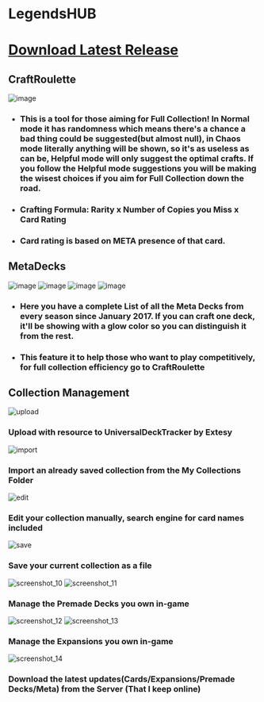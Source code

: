 # LegendsHUB

# [Download Latest Release](https://github.com/JoaoWorkspace/TESLCraftRoulette/releases/tag/v1.0)

## CraftRoulette
![image](https://user-images.githubusercontent.com/37052744/44629425-239c0600-a947-11e8-940d-b1c1f7deae92.png)
* ### This is a tool for those aiming for Full Collection! In Normal mode it has randomness which means there's a chance a bad thing could be suggested(but almost null), in Chaos mode literally anything will be shown, so it's as useless as can be, Helpful mode will only suggest the optimal crafts. If you follow the Helpful mode suggestions you will be making the wisest choices if you aim for Full Collection down the road.
* ### Crafting Formula: Rarity x Number of Copies you Miss x Card Rating
* ### Card rating is based on META presence of that card.

## MetaDecks
![image](https://user-images.githubusercontent.com/37052744/44629481-01ef4e80-a948-11e8-962b-153e999752e2.png)
![image](https://user-images.githubusercontent.com/37052744/44629490-1cc1c300-a948-11e8-8ec7-3bcb5706c464.png)
![image](https://user-images.githubusercontent.com/37052744/44629494-20ede080-a948-11e8-89db-8dfc70c116be.png)
![image](https://user-images.githubusercontent.com/37052744/44629495-22b7a400-a948-11e8-958e-6df090aefbf3.png)
* ### Here you have a complete List of all the Meta Decks from every season since January 2017. If you can craft one deck, it'll be showing with a glow color so you can distinguish it from the rest.
* ### This feature it to help those who want to play competitively, for full collection efficiency go to CraftRoulette

## Collection Management
![upload](https://user-images.githubusercontent.com/37052744/44629538-c5702280-a948-11e8-8e81-2eebfccca46d.png)
### Upload with resource to UniversalDeckTracker by Extesy

![import](https://user-images.githubusercontent.com/37052744/44629545-ec2e5900-a948-11e8-9718-0840ead3a8ae.png)
### Import an already saved collection from the My Collections Folder

![edit](https://user-images.githubusercontent.com/37052744/44629552-05370a00-a949-11e8-8733-76c5fc408a73.png)
### Edit your collection manually, search engine for card names included

![save](https://user-images.githubusercontent.com/37052744/44629561-1c75f780-a949-11e8-8feb-afdf5662bcdf.png)
### Save your current collection as a file

![screenshot_10](https://user-images.githubusercontent.com/37052744/44629566-2bf54080-a949-11e8-96e8-325aace85610.png)
![screenshot_11](https://user-images.githubusercontent.com/37052744/44629568-3283b800-a949-11e8-9ec8-fcad71683690.png)
### Manage the Premade Decks you own in-game

![screenshot_12](https://user-images.githubusercontent.com/37052744/44629578-66f77400-a949-11e8-98f9-c0a835694e9d.png)
![screenshot_13](https://user-images.githubusercontent.com/37052744/44629583-6b239180-a949-11e8-9432-5f56d617861c.png)
### Manage the Expansions you own in-game

![screenshot_14](https://user-images.githubusercontent.com/37052744/44629585-7971ad80-a949-11e8-8a3e-cf1f64820438.png)
### Download the latest updates(Cards/Expansions/Premade Decks/Meta) from the Server (That I keep online)

